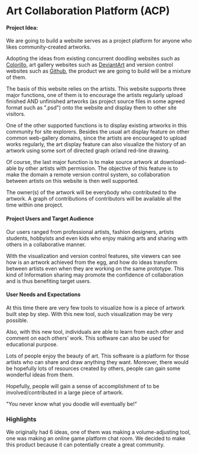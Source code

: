 # Art Collaboration Platform (ACP)

#### Project Idea:

We are going to build a website serves as a project platform for anyone who likes community-created artworks. 

Adopting the ideas from existing concurrent doodling websites such as [Colorillo](http://colorillo.com/), art gallery websites such as [DeviantArt](http://www.deviantart.com/) and version control websites such as [Github](https://github.com/), the product we are going to build will be a mixture of them.

The basis of this website relies on the artists. This website supports three major functions, one of them is to encourage the artists regularly upload finished AND unfinished artworks (as project source files in some agreed format such as ".psd") onto the website and display them to other site visitors.

One of the other supported functions is to display existing artworks in this community for site explorers. Besides the usual art display feature on other common web-gallery domains, since the artists are encouraged to upload works regularly, the art display feature can also visualize the history of an artwork using some sort of directed graph or/and red-line drawing.

Of course, the last major function is to make source artwork at download-able by other artists with permission. The objective of this feature is to make the domain a remote version control system, so collaboration between artists on this website is then well supported.

The owner(s) of the artwork will be everybody who contributed to the artwork. A graph of contributions of contributors will be available all the time within one project.

#### Project Users and Target Audience

Our users ranged from professional artists, fashion designers, artists students, hobbyists and even kids who enjoy making arts and sharing with others in a collaborative manner.

With the visualization and version control features, site viewers can see how is an artwork achieved from the egg, and how do ideas transform between artists even when they are working on the same prototype. This kind of Information sharing may promote the confidence of collaboration and is thus benefiting target users.


#### User Needs and Expectations

At this time there are very few tools to visualize how is a piece of artwork built step by step. With this new tool, such visualization may be very possible.

Also, with this new tool, individuals are able to learn from each other and comment on each others’ work. This software can also be used for educational purpose.

Lots of people enjoy the beauty of art. This software is a platform for those artists who can share and draw anything they want. Moreover, there would be hopefully lots of resources created by others, people can gain some wonderful ideas from them.

 Hopefully, people will gain a sense of accomplishment of to be involved/contributed in a large piece of artwork.

"You never know what you doodle will eventually be!"

 
### Highlights

We originally had 6 ideas, one of them was making a volume-adjusting tool, one was making an online game platform chat room. We decided to make this product because it can potentially create a great community.

